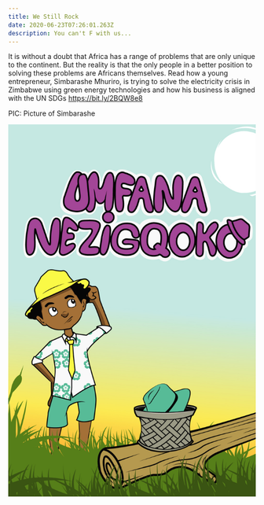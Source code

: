 ```yaml
---
title: We Still Rock
date: 2020-06-23T07:26:01.263Z
description: You can't F with us...
---
```

It is without a doubt that Africa has a range of problems that are only unique to the continent. But the reality is that the only people in a better position to solving these problems are Africans themselves. Read how a young entrepreneur, Simbarashe Mhuriro, is trying to solve the electricity crisis in Zimbabwe using green energy technologies and how his business is aligned with the UN SDGs <https://bit.ly/2BQW8e8>

PIC: Picture of Simbarashe

![The boy was walking to the market...](1.jpg "Umfana Nezigqoko")